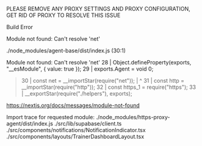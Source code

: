 PLEASE REMOVE ANY PROXY SETTINGS AND PROXY CONFIGURATION, GET RID OF PROXY  TO RESOLVE THIS ISSUE 

Build Error

Module not found: Can't resolve 'net'

./node_modules/agent-base/dist/index.js (30:1)

Module not found: Can't resolve 'net'
  28 | Object.defineProperty(exports, "__esModule", { value: true });
  29 | exports.Agent = void 0;
> 30 | const net = __importStar(require("net"));
     | ^
  31 | const http = __importStar(require("http"));
  32 | const https_1 = require("https");
  33 | __exportStar(require("./helpers"), exports);

https://nextjs.org/docs/messages/module-not-found

Import trace for requested module:
./node_modules/https-proxy-agent/dist/index.js
./src/lib/supabase/client.ts
./src/components/notifications/NotificationIndicator.tsx
./src/components/layouts/TrainerDashboardLayout.tsx

